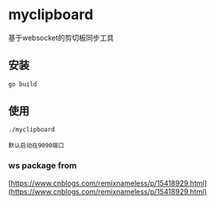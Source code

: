 ﻿# myclipboard

基于websocket的剪切板同步工具

## 安装

```bash
go build 
```

## 使用

```bash
./myclipboard
```

```text
默认启动在9090端口
```

### ws package from
[https://www.cnblogs.com/remixnameless/p/15418929.html](https://www.cnblogs.com/remixnameless/p/15418929.html)




